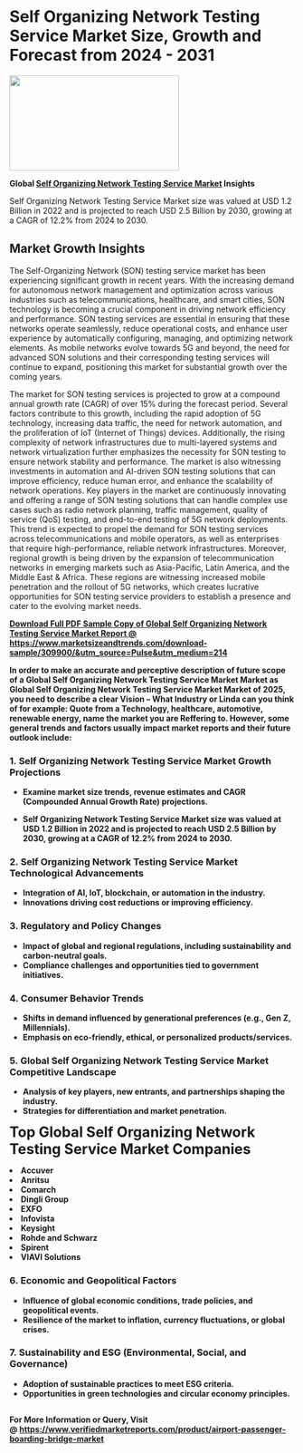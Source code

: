 <H1>Self Organizing Network Testing Service Market Size, Growth and Forecast from 2024 - 2031</H1><img class="aligncenter size-medium wp-image-584254" src="https://thirdeyenews.in/wp-content/uploads/2024/09/Global-Market-Research-300x168.jpeg" alt="" width="300" height="168" /><p><strong>Global&nbsp;<a href="https://www.marketsizeandtrends.com/download-sample/309900/&amp;utm_source=Pulse&amp;utm_medium=214">Self Organizing Network Testing Service Market</a> Insights</strong></p><p>Self Organizing Network Testing Service Market size was valued at USD 1.2 Billion in 2022 and is projected to reach USD 2.5 Billion by 2030, growing at a CAGR of 12.2% from 2024 to 2030.</p><p><h2>Market Growth Insights</h2> <p>The Self-Organizing Network (SON) testing service market has been experiencing significant growth in recent years. With the increasing demand for autonomous network management and optimization across various industries such as telecommunications, healthcare, and smart cities, SON technology is becoming a crucial component in driving network efficiency and performance. SON testing services are essential in ensuring that these networks operate seamlessly, reduce operational costs, and enhance user experience by automatically configuring, managing, and optimizing network elements. As mobile networks evolve towards 5G and beyond, the need for advanced SON solutions and their corresponding testing services will continue to expand, positioning this market for substantial growth over the coming years.</p> <p><strong><a href="#"></a></strong></p> <p>The market for SON testing services is projected to grow at a compound annual growth rate (CAGR) of over 15% during the forecast period. Several factors contribute to this growth, including the rapid adoption of 5G technology, increasing data traffic, the need for network automation, and the proliferation of IoT (Internet of Things) devices. Additionally, the rising complexity of network infrastructures due to multi-layered systems and network virtualization further emphasizes the necessity for SON testing to ensure network stability and performance. The market is also witnessing investments in automation and AI-driven SON testing solutions that can improve efficiency, reduce human error, and enhance the scalability of network operations. Key players in the market are continuously innovating and offering a range of SON testing solutions that can handle complex use cases such as radio network planning, traffic management, quality of service (QoS) testing, and end-to-end testing of 5G network deployments. This trend is expected to propel the demand for SON testing services across telecommunications and mobile operators, as well as enterprises that require high-performance, reliable network infrastructures. Moreover, regional growth is being driven by the expansion of telecommunication networks in emerging markets such as Asia-Pacific, Latin America, and the Middle East & Africa. These regions are witnessing increased mobile penetration and the rollout of 5G networks, which creates lucrative opportunities for SON testing service providers to establish a presence and cater to the evolving market needs. <p><strong><a href="#"></p><p><span class=""><strong>Download Full PDF Sample Copy of Global Self Organizing Network Testing Service Market Report</strong> @ <a href="https://www.marketsizeandtrends.com/download-sample/309900/&amp;utm_source=Pulse&amp;utm_medium=214" target="_blank">https://www.marketsizeandtrends.com/download-sample/309900/&amp;utm_source=Pulse&amp;utm_medium=214</a></span></p><p>In order to make an accurate and perceptive description of future scope of a Global&nbsp;Self Organizing Network Testing Service Market Market as Global&nbsp;Self Organizing Network Testing Service Market Market of 2025, you need to describe a clear Vision &ndash; What Industry or Linda can you think of for example: Quote from a Technology, healthcare, automotive, renewable energy, name the market you are Reffering to. However, some general trends and factors usually impact market reports and their future outlook include:</p><h3>1.&nbsp;<strong>Self Organizing Network Testing Service Market Growth Projections</strong></h3><ul><li>Examine market size trends, revenue estimates and CAGR (Compounded Annual Growth Rate) projections.</li><li><p>Self Organizing Network Testing Service Market size was valued at USD 1.2 Billion in 2022 and is projected to reach USD 2.5 Billion by 2030, growing at a CAGR of 12.2% from 2024 to 2030.</p></li></ul><h3>2.&nbsp;<strong>Self Organizing Network Testing Service Market Technological Advancements</strong></h3><ul><li>Integration of AI, IoT, blockchain, or automation in the industry.</li><li>Innovations driving cost reductions or improving efficiency.</li></ul><h3>3.&nbsp;<strong>Regulatory and Policy Changes</strong></h3><ul><li>Impact of global and regional regulations, including sustainability and carbon-neutral goals.</li><li>Compliance challenges and opportunities tied to government initiatives.</li></ul><h3>4.&nbsp;<strong>Consumer Behavior Trends</strong></h3><ul><li>Shifts in demand influenced by generational preferences (e.g., Gen Z, Millennials).</li><li>Emphasis on eco-friendly, ethical, or personalized products/services.</li></ul><h3>5.&nbsp;<strong>Global Self Organizing Network Testing Service Market Competitive Landscape</strong></h3><ul><li>Analysis of key players, new entrants, and partnerships shaping the industry.</li><li>Strategies for differentiation and market penetration.</li></ul><p data-pm-slice="1 1 []"><span style="color: inherit; font-family: inherit; font-size: 25px;">Top Global Self Organizing Network Testing Service Market Companies</span></p><div class="" data-test-id=""><p><li>Accuver</li><li> Anritsu</li><li> Comarch</li><li> Dingli Group</li><li> EXFO</li><li> Infovista</li><li> Keysight</li><li> Rohde and Schwarz</li><li> Spirent</li><li> VIAVI Solutions</li></p></div><h3>6.&nbsp;<strong>Economic and Geopolitical Factors</strong></h3><ul><li>Influence of global economic conditions, trade policies, and geopolitical events.</li><li>Resilience of the market to inflation, currency fluctuations, or global crises.</li></ul><h3>7.&nbsp;<strong>Sustainability and ESG (Environmental, Social, and Governance)</strong></h3><ul><li>Adoption of sustainable practices to meet ESG criteria.</li><li>Opportunities in green technologies and circular economy principles.</li></ul><h2><strong style="font-size: 14px;">For More Information or Query, Visit @&nbsp;</strong><a style="background-color: #ffffff; font-size: 14px;" href="https://www.marketsizeandtrends.com/report/self-organizing-network-testing-service-market/" target="_blank">https://www.verifiedmarketreports.com/product/airport-passenger-boarding-bridge-market</a></h2>
